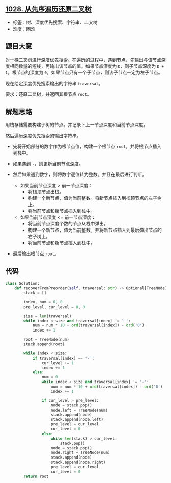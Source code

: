 ## [1028. 从先序遍历还原二叉树](https://leetcode-cn.com/problems/recover-a-tree-from-preorder-traversal/)

- 标签：树、深度优先搜索、字符串、二叉树
- 难度：困难

## 题目大意

对一棵二叉树进行深度优先搜索。在遍历的过程中，遇到节点，先输出与该节点深度相同数量的短线，再输出该节点的值。如果节点深度为 `D`，则子节点深度为 `D + 1`。根节点的深度为 `0`。如果节点只有一个子节点，则该子节点一定为左子节点。

现在给定深度优先搜索输出的字符串 `traversal`。

要求：还原二叉树，并返回其根节点 `root`。

## 解题思路

用栈存储需要构建子树的节点。并记录下上一节点深度和当前节点深度。

然后遍历深度优先搜索的输出字符串。

- 先将开始部分的数字作为根节点值，构建一个根节点 `root`，并将根节点插入到栈中。
- 如果遇到 `-`，则更新当前节点深度。

- 然后如果遇到数字，则将数字逐位转为整数。并且在最后进行判断。
  - 如果当前节点深度 > 前一节点深度：
    - 将栈顶节点出栈。
    - 构建一个新节点，值为当前整数。将新节点插入到栈顶节点的左子树上。
    - 将当前节点和新节点插入到栈中。
  - 如果当前节点深度 <= 前一节点深度：
    - 将当前节点深度个数的节点从栈中弹出。
    - 构建一个新节点，值为当前整数。并将新节点插入到最后弹出节点的右子树上。
    - 将当前节点和新节点插入到栈中。
- 最后输出根节点 `root`。

## 代码

```Python
class Solution:
    def recoverFromPreorder(self, traversal: str) -> Optional[TreeNode]:
        stack = []

        index, num = 0, 0
        pre_level, cur_level = 0, 0

        size = len(traversal)
        while index < size and traversal[index] != '-':
            num = num * 10 + ord(traversal[index]) - ord('0')
            index += 1

        root = TreeNode(num)
        stack.append(root)

        while index < size:
            if traversal[index] == '-':
                cur_level += 1
                index += 1
            else:
                num = 0
                while index < size and traversal[index] != '-':
                    num = num * 10 + ord(traversal[index]) - ord('0')
                    index += 1

                if cur_level > pre_level:
                    node = stack.pop()
                    node.left = TreeNode(num)
                    stack.append(node)
                    stack.append(node.left)
                    pre_level = cur_level
                    cur_level = 0
                else:
                    while len(stack) > cur_level:
                        stack.pop()
                    node = stack.pop()
                    node.right = TreeNode(num)
                    stack.append(node)
                    stack.append(node.right)
                    pre_level = cur_level
                    cur_level = 0
        return root
```

